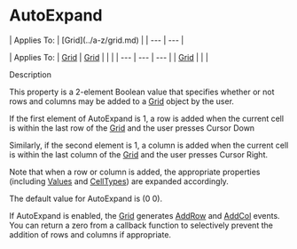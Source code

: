 



<h1 class="heading"><span class="name">AutoExpand</span></h1>
| Applies To: | [Grid](../a-z/grid.md) |
| --- | ---  |

| Applies To: | [Grid](../a-z/grid.md) | [Grid](../a-z/grid.md) |  |  |
| --- | --- | ---  |
| [Grid](../a-z/grid.md) |  |  |


Description


This property is a 2-element Boolean value that specifies whether or not rows and columns may be added to a [Grid](../a-z/grid.md) object by the user.


If the first element of AutoExpand is 1, a row is added when the current cell is within the last row of the [Grid](../a-z/grid.md) and the user presses Cursor Down


Similarly, if the second element is 1, a column is added when the current cell is within the last column of the [Grid](../a-z/grid.md) and the user presses Cursor Right.


Note that when a row or column is added, the appropriate properties (including [Values](../a-z/values.md) and [CellTypes](../a-z/celltypes.md)) are expanded accordingly.


The default value for AutoExpand is (0 0).


If AutoExpand is enabled, the [Grid](../a-z/grid.md) generates [AddRow](../a-z/addrow.md) and [AddCol](../a-z/addcol.md) events. You can return a zero from a callback function to selectively prevent the addition of rows and columns if appropriate.


